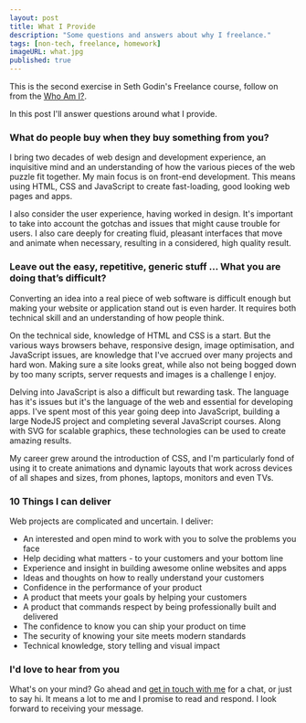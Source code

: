 ```yaml
---
layout: post
title: What I Provide
description: "Some questions and answers about why I freelance."
tags: [non-tech, freelance, homework]
imageURL: what.jpg
published: true
---
```


This is the second exercise in Seth Godin's Freelance course, follow on from the [Who Am I?](/blog/who-am-i/).

In this post I'll answer questions around what I provide.

### What do people buy when they buy something from you?

I bring two decades of web design and development experience, an inquisitive mind and an understanding of how the various pieces of the web puzzle fit together. My main focus is on front-end development. This means using HTML, CSS and JavaScript to create fast-loading, good looking web pages and apps.

I also consider the user experience, having worked in design. It's important to take into account the gotchas and issues that might cause trouble for users. I also care deeply for creating fluid, pleasant interfaces that move and animate when necessary, resulting in a considered, high quality result.

### Leave out the easy, repetitive, generic stuff ... What you are doing that’s difficult?

Converting an idea into a real piece of web software is difficult enough but making your website or application stand out is even harder. It requires both technical skill and an understanding of how people think.

On the technical side, knowledge of HTML and CSS is a start. But the various ways browsers behave, responsive design, image optimisation, and JavaScript issues, are knowledge that I've accrued over many projects and hard won. Making sure a site looks great, while also not being bogged down by too many scripts, server requests and images is a challenge I enjoy.

Delving into JavaScript is also a difficult but rewarding task. The language has it's issues but it's the language of the web and essential for developing apps. I've spent most of this year going deep into JavaScript, building a large NodeJS project and completing several JavaScript courses. Along with SVG for scalable graphics, these technologies can be used to create amazing results.

My career grew around the introduction of CSS, and I'm particularly fond of using it to create animations and dynamic layouts that work across devices of all shapes and sizes, from phones, laptops, monitors and even TVs.

### 10 Things I can deliver

Web projects are complicated and uncertain. I deliver:

* An interested and open mind to work with you to solve the problems you face
* Help deciding what matters - to your customers and your bottom line
* Experience and insight in building awesome online websites and apps
* Ideas and thoughts on how to really understand your customers
* Confidence in the performance of your product
* A product that meets your goals by helping your customers
* A product that commands respect by being professionally built and delivered
* The confidence to know you can ship your product on time
* The security of knowing your site meets modern standards
* Technical knowledge, story telling and visual impact

### I'd love to hear from you

What's on your mind? Go ahead and [get in touch with me](mailto:d@hop.ie) for a chat, or just to say hi. It means a lot to me and I promise to read and respond. I look forward to receiving your message.




